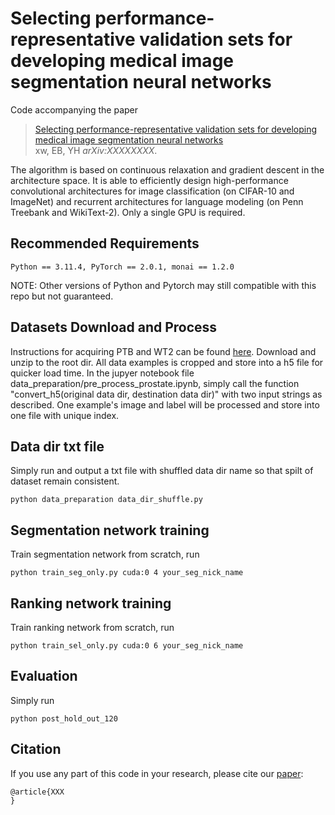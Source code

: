 # Selecting performance-representative validation sets for developing medical image segmentation neural networks
Code accompanying the paper
> [Selecting performance-representative validation sets for developing medical image segmentation neural networks](https://arxiv.org/)\
> xw, EB, YH
> _arXiv:XXXXXXXX_.


The algorithm is based on continuous relaxation and gradient descent in the architecture space. It is able to efficiently design high-performance convolutional architectures for image classification (on CIFAR-10 and ImageNet) and recurrent architectures for language modeling (on Penn Treebank and WikiText-2). Only a single GPU is required.

## Recommended Requirements
```
Python == 3.11.4, PyTorch == 2.0.1, monai == 1.2.0
```
NOTE: Other versions of Python and Pytorch may still compatible with this repo but not guaranteed.

## Datasets Download and Process
Instructions for acquiring PTB and WT2 can be found [here](https://zenodo.org/records/7013610#.ZQLTVXbMJhE). Download and unzip to the root dir. All data examples is cropped and store into a h5 file for quicker load time. In the jupyer notebook file data_preparation/pre_process_prostate.ipynb, simply call the function "convert_h5(original data dir, destination data dir)" with two input strings as described. One example's image and label will be processed and store into one file with unique index.
## Data dir txt file

Simply run and output a txt file with shuffled data dir name so that spilt of dataset remain consistent.

```
python data_preparation data_dir_shuffle.py
```


## Segmentation network training 
Train segmentation network from scratch, run
```
python train_seg_only.py cuda:0 4 your_seg_nick_name
```


## Ranking network training 
Train ranking network from scratch, run
```
python train_sel_only.py cuda:0 6 your_seg_nick_name
```

## Evaluation 
Simply run 

```
python post_hold_out_120
```



## Citation
If you use any part of this code in your research, please cite our [paper](https://arxiv.org):
```
@article{XXX
}
```
